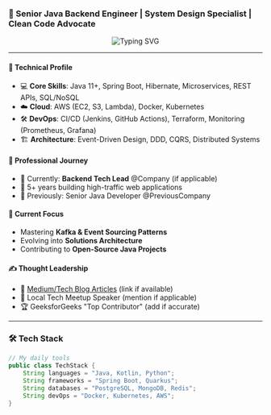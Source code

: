 ### 🚀 Senior Java Backend Engineer | System Design Specialist | Clean Code Advocate

<p align="center">
  <img src="https://readme-typing-svg.demolab.com?font=Fira+Code&pause=1000&width=435&lines=Building+scalable+backend+systems;Microservices+Architecture;Spring+Boot+Expert;Cloud-Native+Solutions" alt="Typing SVG" />
</p>

---

#### 🔧 Technical Profile
- 💻 **Core Skills**: Java 11+, Spring Boot, Hibernate, Microservices, REST APIs, SQL/NoSQL
- ☁️ **Cloud**: AWS (EC2, S3, Lambda), Docker, Kubernetes
- 🛠️ **DevOps**: CI/CD (Jenkins, GitHub Actions), Terraform, Monitoring (Prometheus, Grafana)
- 🏗️ **Architecture**: Event-Driven Design, DDD, CQRS, Distributed Systems

#### 🏢 Professional Journey
- 📌 Currently: **Backend Tech Lead** @Company (if applicable)
- 🚀 5+ years building high-traffic web applications
- 🔗 Previously: Senior Java Developer @PreviousCompany

#### 🌱 Current Focus
- Mastering **Kafka & Event Sourcing Patterns**
- Evolving into **Solutions Architecture**
- Contributing to **Open-Source Java Projects**

#### ✍️ Thought Leadership
- 📝 [Medium/Tech Blog Articles](#) (link if available)
- 🎤 Local Tech Meetup Speaker (mention if applicable)
- 🏆 GeeksforGeeks "Top Contributor" (add if accurate)

---

### 🛠️ Tech Stack

```java
// My daily tools
public class TechStack {
    String languages = "Java, Kotlin, Python";
    String frameworks = "Spring Boot, Quarkus";
    String databases = "PostgreSQL, MongoDB, Redis";
    String devOps = "Docker, Kubernetes, AWS";
}
